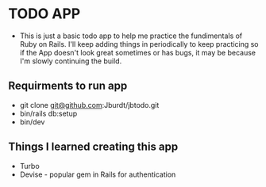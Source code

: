 # TODO APP

- This is just a basic todo app to help me practice the fundimentals of Ruby on Rails. I'll keep adding things in periodically to keep practicing so if the App doesn't look great sometimes or has bugs, it may be because I'm slowly continuing the build.

## Requirments to run app

- git clone git@github.com:Jburdt/jbtodo.git
- bin/rails db:setup
- bin/dev

## Things I learned creating this app

* Turbo
* Devise - popular gem in Rails for authentication
